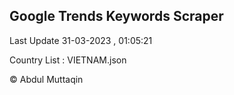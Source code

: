 

## Google Trends Keywords Scraper 
 
Last Update 31-03-2023 , 01:05:21

Country List :
VIETNAM.json



© Abdul Muttaqin 
